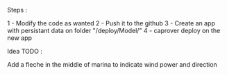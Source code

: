 Steps :

1 - Modify the code as wanted
2 - Push it to the github 
3 - Create an app with persistant data on folder "/deploy/Model/"
4 - caprover deploy on the new app


Idea TODO   :

Add a fleche in the middle of marina to indicate wind power and direction
